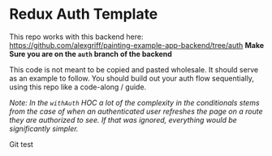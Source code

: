 # Redux Auth Template

This repo works with this backend here:
https://github.com/alexgriff/painting-example-app-backend/tree/auth
**Make Sure you are on the `auth` branch of the backend**

This code is not meant to be copied and pasted wholesale. It should serve as an example to follow. You should build out your auth flow sequentially, using this repo like a code-along / guide.

_Note: In the `withAuth` HOC a lot of the complexity in the conditionals stems from the case of when an authenticated user refreshes the page on a route they are authorized to see. If that was ignored, everything would be significantly simpler._

Git test
